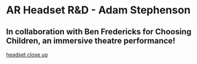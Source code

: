 # AR Headset R&D - Adam Stephenson
## In collaboration with Ben Fredericks for Choosing Children, an immersive theatre performance!

[headset close up](https://user-images.githubusercontent.com/33556576/223178299-0814afc4-1b9d-4872-8eeb-9cbfd044f0df.jpg)
